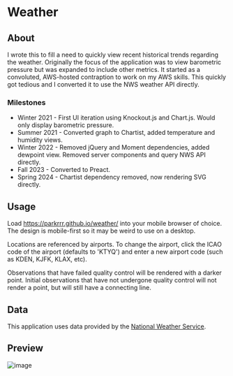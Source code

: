 # Weather

## About
I wrote this to fill a need to quickly view recent historical trends regarding the weather. Originally the focus of the application was to view barometric pressure but was expanded to include other metrics. It started as a convoluted, AWS-hosted contraption to work on my AWS skills. This quickly got tedious and I converted it to use the NWS weather API directly.

### Milestones
* Winter 2021 - First UI iteration using Knockout.js and Chart.js. Would only display barometric pressure.
* Summer 2021 - Converted graph to Chartist, added temperature and humidity views.
* Winter 2022 - Removed jQuery and Moment dependencies, added dewpoint view. Removed server components and query NWS API directly.
* Fall 2023 - Converted to Preact.
* Spring 2024 - Chartist dependency removed, now rendering SVG directly.

## Usage
Load https://parkrrr.github.io/weather/ into your mobile browser of choice. The design is mobile-first so it may be weird to use on a desktop.

Locations are referenced by airports. To change the airport, click the ICAO code of the airport (defaults to 'KTYQ') and enter a new airport code (such as KDEN, KJFK, KLAX, etc).

Observations that have failed quality control will be rendered with a darker point. Initial observations that have not undergone quality control will not render a point, but will still have a connecting line.

## Data
This application uses data provided by the [National Weather Service](https://www.weather.gov/documentation/services-web-api).

## Preview
![image](https://github.com/parkrrr/weather/assets/393737/ba5500f8-2c8c-4512-bea5-2d39d1adcca0)

